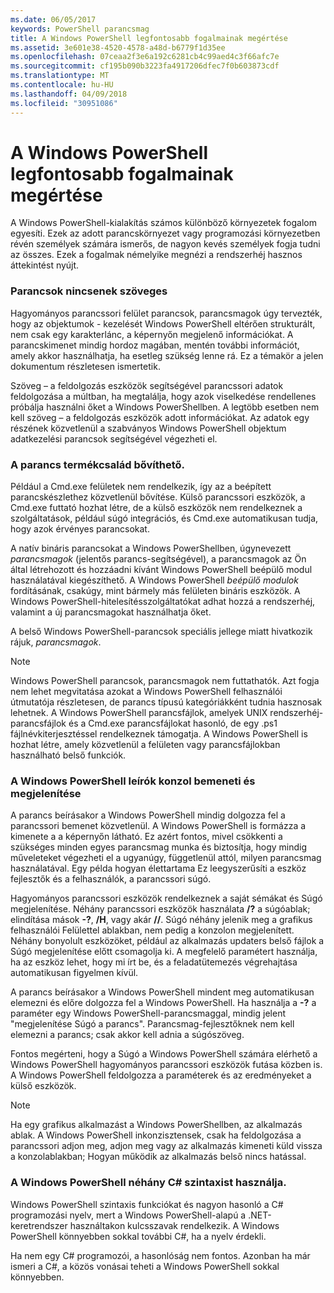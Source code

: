 ```yaml
---
ms.date: 06/05/2017
keywords: PowerShell parancsmag
title: A Windows PowerShell legfontosabb fogalmainak megértése
ms.assetid: 3e601e38-4520-4578-a48d-b6779f1d35ee
ms.openlocfilehash: 07ceaa2f3e6a192c6281cb4c99aed4c3f66afc7e
ms.sourcegitcommit: cf195b090b3223fa4917206dfec7f0b603873cdf
ms.translationtype: MT
ms.contentlocale: hu-HU
ms.lasthandoff: 04/09/2018
ms.locfileid: "30951086"
---
```

# <a name="understanding-important-windows-powershell-concepts"></a>A Windows PowerShell legfontosabb fogalmainak megértése
A Windows PowerShell-kialakítás számos különböző környezetek fogalom egyesíti. Ezek az adott parancskörnyezet vagy programozási környezetben révén személyek számára ismerős, de nagyon kevés személyek fogja tudni az összes. Ezek a fogalmak némelyike megnézi a rendszerhéj hasznos áttekintést nyújt.

### <a name="commands-are-not-text-based"></a>Parancsok nincsenek szöveges
Hagyományos parancssori felület parancsok, parancsmagok úgy tervezték, hogy az objektumok - kezelését Windows PowerShell eltérően strukturált, nem csak egy karakterlánc, a képernyőn megjelenő információkat. A parancskimenet mindig hordoz magában, mentén további információt, amely akkor használhatja, ha esetleg szükség lenne rá. Ez a témakör a jelen dokumentum részletesen ismertetik.

Szöveg – a feldolgozás eszközök segítségével parancssori adatok feldolgozása a múltban, ha megtalálja, hogy azok viselkedése rendellenes próbálja használni őket a Windows PowerShellben. A legtöbb esetben nem kell szöveg – a feldolgozás eszközök adott információkat. Az adatok egy részének közvetlenül a szabványos Windows PowerShell objektum adatkezelési parancsok segítségével végezheti el.

### <a name="the-command-family-is-extensible"></a>A parancs termékcsalád bővíthető.
Például a Cmd.exe felületek nem rendelkezik, így az a beépített parancskészlethez közvetlenül bővítése. Külső parancssori eszközök, a Cmd.exe futtató hozhat létre, de a külső eszközök nem rendelkeznek a szolgáltatások, például súgó integrációs, és Cmd.exe automatikusan tudja, hogy azok érvényes parancsokat.

A natív bináris parancsokat a Windows PowerShellben, úgynevezett *parancsmagok* (jelentős parancs-segítségével), a parancsmagok az Ön által létrehozott és hozzáadni kívánt Windows PowerShell beépülő modul használatával kiegészíthető. A Windows PowerShell *beépülő modulok* fordításának, csakúgy, mint bármely más felületen bináris eszközök. A Windows PowerShell-hitelesítésszolgáltatókat adhat hozzá a rendszerhéj, valamint a új parancsmagokat használhatja őket.

A belső Windows PowerShell-parancsok speciális jellege miatt hivatkozik rájuk, *parancsmagok*.

> [!NOTE]
> Windows PowerShell parancsok, parancsmagok nem futtathatók. Azt fogja nem lehet megvitatása azokat a Windows PowerShell felhasználói útmutatója részletesen, de parancs típusú kategóriákként tudnia hasznosak lehetnek. A Windows PowerShell parancsfájlok, amelyek UNIX rendszerhéj-parancsfájlok és a Cmd.exe parancsfájlokat hasonló, de egy .ps1 fájlnévkiterjesztéssel rendelkeznek támogatja. A Windows PowerShell is hozhat létre, amely közvetlenül a felületen vagy parancsfájlokban használható belső funkciók.

### <a name="windows-powershell-handles-console-input-and-display"></a>A Windows PowerShell leírók konzol bemeneti és megjelenítése
A parancs beírásakor a Windows PowerShell mindig dolgozza fel a parancssori bemenet közvetlenül. A Windows PowerShell is formázza a kimenete a a képernyőn látható. Ez azért fontos, mivel csökkenti a szükséges minden egyes parancsmag munka és biztosítja, hogy mindig műveleteket végezheti el a ugyanúgy, függetlenül attól, milyen parancsmag használatával. Egy példa hogyan élettartama Ez leegyszerűsíti a eszköz fejlesztők és a felhasználók, a parancssori súgó.

Hagyományos parancssori eszközök rendelkeznek a saját sémákat és Súgó megjelenítése. Néhány parancssori eszközök használata **/?** a súgóablak; elindítása mások **-?**, **/H**, vagy akár **//**. Súgó néhány jelenik meg a grafikus felhasználói Felülettel ablakban, nem pedig a konzolon megjelenített. Néhány bonyolult eszközöket, például az alkalmazás updaters belső fájlok a Súgó megjelenítése előtt csomagolja ki. A megfelelő paramétert használja, ha az eszköz lehet, hogy mi írt be, és a feladatütemezés végrehajtása automatikusan figyelmen kívül.

A parancs beírásakor a Windows PowerShell mindent meg automatikusan elemezni és előre dolgozza fel a Windows PowerShell. Ha használja a **-?** a paraméter egy Windows PowerShell-parancsmaggal, mindig jelent "megjelenítése Súgó a parancs". Parancsmag-fejlesztőknek nem kell elemezni a parancs; csak akkor kell adnia a súgószöveg.

Fontos megérteni, hogy a Súgó a Windows PowerShell számára elérhető a Windows PowerShell hagyományos parancssori eszközök futása közben is. A Windows PowerShell feldolgozza a paraméterek és az eredményeket a külső eszközök.

> [!NOTE]
> Ha egy grafikus alkalmazást a Windows PowerShellben, az alkalmazás ablak. A Windows PowerShell inkonzisztensek, csak ha feldolgozása a parancssori adjon meg, adjon meg vagy az alkalmazás kimeneti küld vissza a konzolablakban; Hogyan működik az alkalmazás belső nincs hatással.

### <a name="windows-powershell-uses-some-c-syntax"></a>A Windows PowerShell néhány C# szintaxist használja.
Windows PowerShell szintaxis funkciókat és nagyon hasonló a C# programozási nyelv, mert a Windows PowerShell-alapú a .NET-keretrendszer használtakon kulcsszavak rendelkezik. A Windows PowerShell könnyebben sokkal további C#, ha a nyelv érdekli.

Ha nem egy C# programozói, a hasonlóság nem fontos. Azonban ha már ismeri a C#, a közös vonásai teheti a Windows PowerShell sokkal könnyebben.